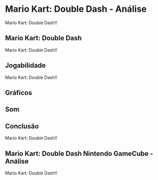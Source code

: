 ---
---

# Mario Kart: Double Dash - Análise

Mario Kart: Double Dash!!

## Mario Kart: Double Dash

Mario Kart: Double Dash!!

## Jogabilidade

Mario Kart: Double Dash!!

## Gráficos


## Som

## Conclusão

Mario Kart: Double Dash!!

## Mario Kart: Double Dash Nintendo GameCube - Análise

Mario Kart: Double Dash!!
